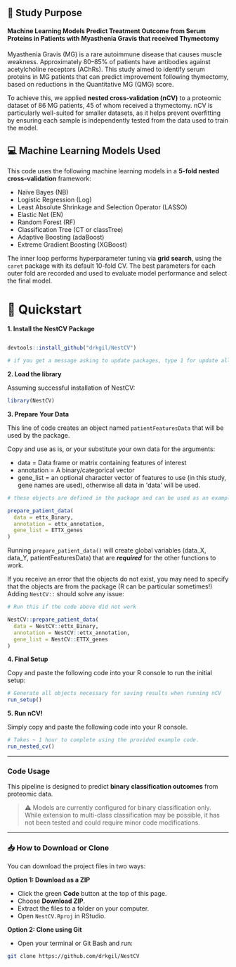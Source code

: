 ## 🧪 Study Purpose 

#### Machine Learning Models Predict Treatment Outcome from Serum Proteins in Patients with Myasthenia Gravis that received Thymectomy

Myasthenia Gravis (MG) is a rare autoimmune disease that causes muscle weakness. Approximately 80–85% of patients have antibodies against acetylcholine receptors (AChRs).
This study aimed to identify serum proteins in MG patients that can predict improvement following thymectomy, based on reductions in the Quantitative MG (QMG) score.

To achieve this, we applied **nested cross-validation (nCV)** to a proteomic dataset of 86 MG patients, 45 of whom received a thymectomy. nCV is particularly well-suited for smaller datasets, as it helps prevent overfitting by ensuring each sample is independently tested from the data used to train the model.

## 💻 Machine Learning Models Used 

This code uses the following machine learning models in a **5-fold nested cross-validation** framework:

- Naïve Bayes (NB)
- Logistic Regression (Log)
- Least Absolute Shrinkage and Selection Operator (LASSO)
- Elastic Net (EN)
- Random Forest (RF)
- Classification Tree (CT or classTree)
- Adaptive Boosting (adaBoost)
- Extreme Gradient Boosting (XGBoost)

The inner loop performs hyperparameter tuning via **grid search**, using the `caret` package with its default 10-fold CV. The best parameters for each outer fold are recorded and used to evaluate model performance and select the final model.

# 🚀 Quickstart

**1. Install the NestCV Package**

```r

devtools::install_github("drkgil/NestCV")

# if you get a message asking to update packages, type 1 for update all, and hit enter
```

**2. Load the library**

Assuming successful installation of NestCV:
```r 
library(NestCV)
```

**3. Prepare Your Data**

This line of code creates an object named `patientFeaturesData` that will be used by the package. 
 
Copy and use as is, or your substitute your own data for the arguments: 
 
 - data = Data frame or matrix containing features of interest
 - annotation = A binary/categorical vector
 - gene_list = an optional character vector of features to use (in this study, gene names are used), otherwise all data in 'data' will be used.

```r
# these objects are defined in the package and can be used as an example!

prepare_patient_data(
  data = ettx_Binary, 
  annotation = ettx_annotation, 
  gene_list = ETTX_genes
)

```
Running `prepare_patient_data()` will create global variables (data_X, data_Y, patientFeaturesData) that are _**required**_ for the other functions to work.

If you receive an error that the objects do not exist, you may need to specify that the objects are from the package (R can be particular sometimes!) Adding `NestCV::` should solve any issue:

```r
# Run this if the code above did not work

NestCV::prepare_patient_data(
  data = NestCV::ettx_Binary, 
  annotation = NestCV::ettx_annotation, 
  gene_list = NestCV::ETTX_genes
)
```


**4. Final Setup** 

Copy and paste the following code into your R console to run the initial setup:

```r
# Generate all objects necessary for saving results when running nCV 
run_setup()
```

**5. Run nCV!**

Simply copy and paste the following code into your R console. 

```r
# Takes ~ 1 hour to complete using the provided example code.
run_nested_cv()
```

*** 

### Code Usage

This pipeline is designed to predict **binary classification outcomes** from proteomic data.

>⚠ Models are currently configured for binary classification only. While extension to multi-class classification may be possible, it has not been tested and could require minor code modifications.


*** 

### 📥 How to Download or Clone

You can download the project files in two ways:

**Option 1: Download as a ZIP**
- Click the green **Code** button at the top of this page.
- Choose **Download ZIP**.
- Extract the files to a folder on your computer.
- Open `NestCV.Rproj` in RStudio.



**Option 2: Clone using Git**
- Open your terminal or Git Bash and run:
```bash
git clone https://github.com/drkgil/NestCV
```
